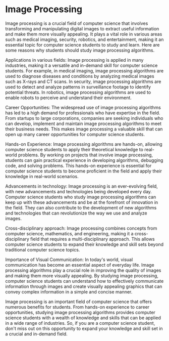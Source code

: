 # Image Processing

Image processing is a crucial field of computer science that involves transforming and manipulating digital images to extract useful information and make them more visually appealing. It plays a vital role in various areas such as medical imaging, security, robotics, and entertainment, making it an essential topic for computer science students to study and learn. Here are some reasons why students should study image processing algorithms.

Applications in various fields: Image processing is applied in many industries, making it a versatile and in-demand skill for computer science students. For example, in medical imaging, image processing algorithms are used to diagnose diseases and conditions by analyzing medical images such as X-rays and CT scans. In security, image processing algorithms are used to detect and analyze patterns in surveillance footage to identify potential threats. In robotics, image processing algorithms are used to enable robots to perceive and understand their environment.

Career Opportunities: The widespread use of image processing algorithms has led to a high demand for professionals who have expertise in the field. From startups to large corporations, companies are seeking individuals who can develop, implement and maintain image processing algorithms to meet their business needs. This makes image processing a valuable skill that can open up many career opportunities for computer science students.

Hands-on Experience: Image processing algorithms are hands-on, allowing computer science students to apply their theoretical knowledge to real-world problems. By working on projects that involve image processing, students can gain practical experience in developing algorithms, debugging code, and solving problems. This hands-on experience is essential for computer science students to become proficient in the field and apply their knowledge in real-world scenarios.

Advancements in technology: Image processing is an ever-evolving field, with new advancements and technologies being developed every day. Computer science students who study image processing algorithms can keep up with these advancements and be at the forefront of innovation in the field. They can also contribute to the development of new algorithms and technologies that can revolutionize the way we use and analyze images.

Cross-disciplinary approach: Image processing combines concepts from computer science, mathematics, and engineering, making it a cross-disciplinary field that requires a multi-disciplinary approach. This allows computer science students to expand their knowledge and skill sets beyond traditional computer science topics.

Importance of Visual Communication: In today's world, visual communication has become an essential aspect of everyday life. Image processing algorithms play a crucial role in improving the quality of images and making them more visually appealing. By studying image processing, computer science students can understand how to effectively communicate information through images and create visually appealing graphics that can convey complex information in a simple and concise manner.

Image processing is an important field of computer science that offers numerous benefits for students. From hands-on experience to career opportunities, studying image processing algorithms provides computer science students with a wealth of knowledge and skills that can be applied in a wide range of industries. So, if you are a computer science student, don't miss out on this opportunity to expand your knowledge and skill set in a crucial and in-demand field.